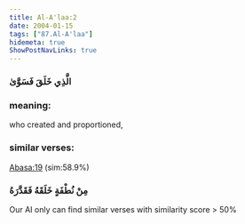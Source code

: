 ```yaml
---
title: Al-A'laa:2
date: 2004-01-15
tags: ["87.Al-A'laa"]
hidemeta: true 
ShowPostNavLinks: true 
---
```

### الَّذِي خَلَقَ فَسَوَّىٰ
### meaning: 
who created and proportioned,
### similar verses: 

[Abasa:19](/80/19) (sim:58.9%)

### مِنْ نُطْفَةٍ خَلَقَهُ فَقَدَّرَهُ

Our AI only can find similar verses with similarity score > 50% 



